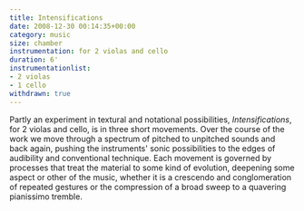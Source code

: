 ```yaml
---
title: Intensifications
date: 2008-12-30 00:14:35+00:00
category: music
size: chamber
instrumentation: for 2 violas and cello
duration: 6'
instrumentationlist:
- 2 violas
- 1 cello
withdrawn: true
---
```


Partly an experiment in textural and notational possibilities, _Intensifications_, for 2 violas and cello, is in three short movements. Over the course of the work we move through a spectrum of pitched to unpitched sounds and back again, pushing the instruments' sonic possibilities to the edges of audibility and conventional technique. Each movement is governed by processes that treat the material to some kind of evolution, deepening some aspect or other of the music, whether it is a crescendo and conglomeration of repeated gestures or the compression of a broad sweep to a quavering pianissimo tremble.
